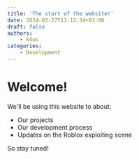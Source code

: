 ```yaml
---
title: 'The start of the website!'
date: 2024-03-27T11:12:34+01:00
draft: false
authors:
    - k4os
categories: 
    - Development
---
```


# Welcome!
We'll be using this website to about:
- Our projects
- Our development process
- Updates on the Roblox exploiting scene

So stay tuned!
